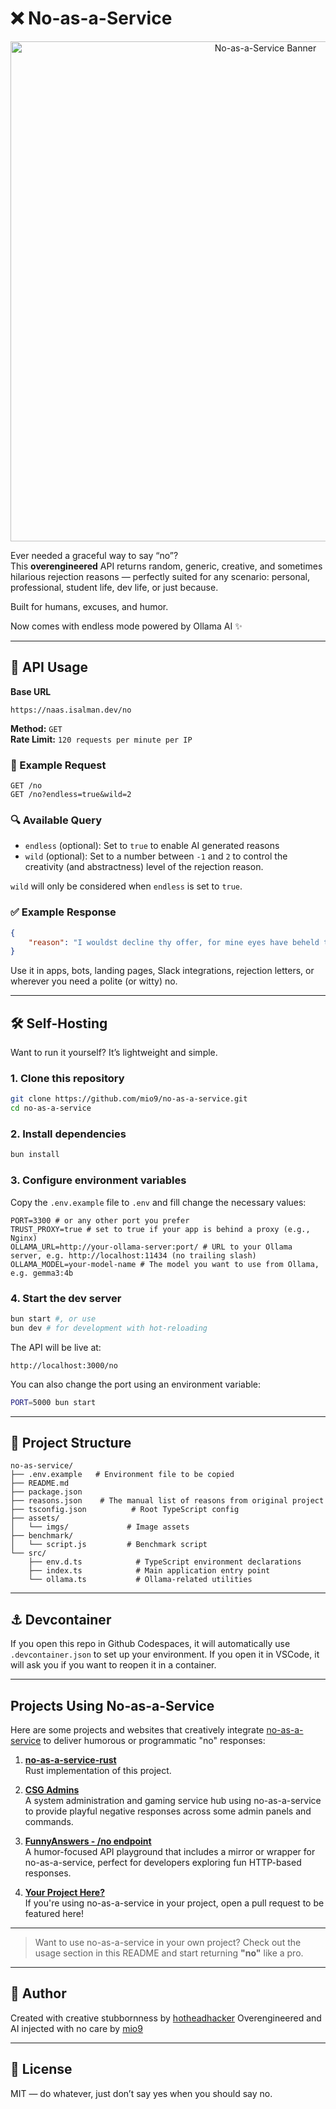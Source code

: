 # ❌ No-as-a-Service

<p align="center">
  <img src="https://raw.githubusercontent.com/hotheadhacker/no-as-a-service/main/assets/imgs/naas-with-no-logo-bunny.png" width="800" alt="No-as-a-Service Banner" width="70%"/>
</p>


Ever needed a graceful way to say “no”?  
This **overengineered** API returns random, generic, creative, and sometimes hilarious rejection reasons — perfectly suited for any scenario: personal, professional, student life, dev life, or just because.

Built for humans, excuses, and humor. 

Now comes with endless mode powered by Ollama AI ✨

---

## 🚀 API Usage

**Base URL**
```
https://naas.isalman.dev/no
```

**Method:** `GET`  
**Rate Limit:** `120 requests per minute per IP`

### 🔄 Example Request
```http
GET /no
GET /no?endless=true&wild=2
```

### 🔍 Available Query
- `endless` (optional): Set to `true` to enable AI generated reasons
- `wild` (optional): Set to a number between `-1` and `2` to control the creativity (and abstractness) level of the rejection reason.

`wild` will only be considered when `endless` is set to `true`.

### ✅ Example Response
```json
{
    "reason": "I wouldst decline thy offer, for mine eyes have beheld the dance of shadows on yonder wall, whispering tales of untold mysteries that doth call me hence."
}
```

Use it in apps, bots, landing pages, Slack integrations, rejection letters, or wherever you need a polite (or witty) no.

---

## 🛠️ Self-Hosting

Want to run it yourself? It’s lightweight and simple.

### 1. Clone this repository
```bash
git clone https://github.com/mio9/no-as-a-service.git
cd no-as-a-service
```

### 2. Install dependencies
```bash
bun install
```

### 3. Configure environment variables
Copy the `.env.example` file to `.env` and fill change the necessary values:
```env
PORT=3300 # or any other port you prefer
TRUST_PROXY=true # set to true if your app is behind a proxy (e.g., Nginx)
OLLAMA_URL=http://your-ollama-server:port/ # URL to your Ollama server, e.g. http://localhost:11434 (no trailing slash)
OLLAMA_MODEL=your-model-name # The model you want to use from Ollama, e.g. gemma3:4b
```

### 4. Start the dev server
```bash
bun start #, or use
bun dev # for development with hot-reloading
```

The API will be live at:
```
http://localhost:3000/no
```

You can also change the port using an environment variable:
```bash
PORT=5000 bun start
```

---

## 📁 Project Structure

```
no-as-service/
├── .env.example   # Environment file to be copied
├── README.md
├── package.json
├── reasons.json    # The manual list of reasons from original project
├── tsconfig.json          # Root TypeScript config
├── assets/
│   └── imgs/             # Image assets
├── benchmark/
│   └── script.js         # Benchmark script
└── src/
    ├── env.d.ts            # TypeScript environment declarations
    ├── index.ts            # Main application entry point
    └── ollama.ts           # Ollama-related utilities
```

---

## ⚓ Devcontainer

If you open this repo in Github Codespaces, it will automatically use `.devcontainer.json` to set up your environment.  If you open it in VSCode, it will ask you if you want to reopen it in a container.

---
## Projects Using No-as-a-Service

Here are some projects and websites that creatively integrate [no-as-a-service](https://naas.isalman.dev/no) to deliver humorous or programmatic "no" responses:

1. **[no-as-a-service-rust](https://github.com/ZAZPRO/no-as-a-service-rust)**  
   Rust implementation of this project.

2. **[CSG Admins](https://csg-admins.de)**  
   A system administration and gaming service hub using no-as-a-service to provide playful negative responses across some admin panels and commands.

3. **[FunnyAnswers - /no endpoint](https://www.funnyanswers.lol/no)**  
   A humor-focused API playground that includes a mirror or wrapper for no-as-a-service, perfect for developers exploring fun HTTP-based responses.

4. **[Your Project Here?](https://github.com/YOUR_REPO)**  
   If you're using no-as-a-service in your project, open a pull request to be featured here!

---

> Want to use no-as-a-service in your own project? Check out the usage section in this README and start returning **"no"** like a pro.
---

## 👤 Author

Created with creative stubbornness by [hotheadhacker](https://github.com/hotheadhacker)
Overengineered and AI injected with no care by [mio9](https://github.com/mio9)

---

## 📄 License

MIT — do whatever, just don’t say yes when you should say no.
